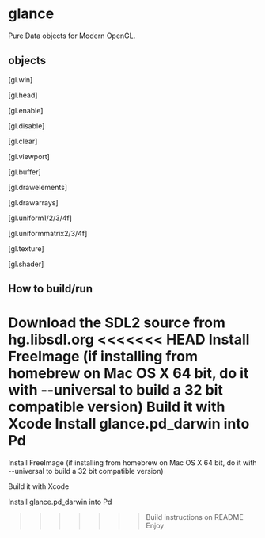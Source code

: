 glance
======

Pure Data objects for Modern OpenGL.

objects
-------

[gl.win]

[gl.head]

[gl.enable]

[gl.disable]

[gl.clear]

[gl.viewport]

[gl.buffer]

[gl.drawelements]

[gl.drawarrays]

[gl.uniform1/2/3/4f]

[gl.uniformmatrix2/3/4f]

[gl.texture]

[gl.shader]

How to build/run
----------------

Download the SDL2 source from hg.libsdl.org
<<<<<<< HEAD
Install FreeImage (if installing from homebrew on Mac OS X 64 bit, do it with --universal to build a 32 bit compatible version)
Build it with Xcode
Install glance.pd_darwin into Pd
=======

Install FreeImage (if installing from homebrew on Mac OS X 64 bit, do it with --universal to build a 32 bit compatible version)

Build it with Xcode

Install glance.pd_darwin into Pd

>>>>>>> Build instructions on README
Enjoy
